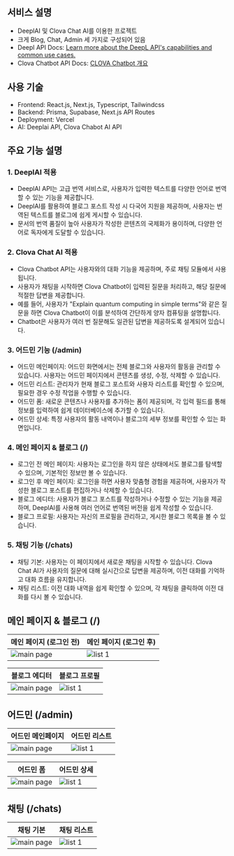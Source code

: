 ## 서비스 설명

- DeeplAI 및 Clova Chat AI를 이용한 프로젝트
- 크게 Blog, Chat, Admin 세 가지로 구성되어 있음
- Deepl API Docs: [Learn more about the DeepL API's capabilities and common use cases.](https://developers.deepl.com/docs)
- Clova Chatbot API Docs: [CLOVA Chatbot 개요](https://api.ncloud-docs.com/docs/ai-application-service-chatbot)

## 사용 기술

- Frontend: React.js, Next.js, Typescript, Tailwindcss
- Backend: Prisma, Supabase, Next.js API Routes
- Deployment: Vercel
- AI: Deeplai API, Clova Chabot AI API

## 주요 기능 설명

### 1. DeeplAI 적용

- DeeplAI API는 고급 번역 서비스로, 사용자가 입력한 텍스트를 다양한 언어로 번역할 수 있는 기능을 제공합니다.
- DeeplAI를 활용하여 블로그 포스트 작성 시 다국어 지원을 제공하며, 사용자는 번역된 텍스트를 블로그에 쉽게 게시할 수 있습니다.
- 문서의 번역 품질이 높아 사용자가 작성한 콘텐츠의 국제화가 용이하며, 다양한 언어로 독자에게 도달할 수 있습니다.

### 2. Clova Chat AI 적용

- Clova Chatbot API는 사용자와의 대화 기능을 제공하며, 주로 채팅 모듈에서 사용됩니다.
- 사용자가 채팅을 시작하면 Clova Chatbot이 입력된 질문을 처리하고, 해당 질문에 적절한 답변을 제공합니다.
- 예를 들어, 사용자가 "Explain quantum computing in simple terms"와 같은 질문을 하면 Clova Chatbot이 이를 분석하여 간단하게 양자 컴퓨팅을 설명합니다.
- Chatbot은 사용자가 여러 번 질문해도 일관된 답변을 제공하도록 설계되어 있습니다.

### 3. 어드민 기능 (/admin)

- 어드민 메인페이지: 어드민 화면에서는 전체 블로그와 사용자의 활동을 관리할 수 있습니다. 사용자는 어드민 페이지에서 콘텐츠를 생성, 수정, 삭제할 수 있습니다.
- 어드민 리스트: 관리자가 현재 블로그 포스트와 사용자 리스트를 확인할 수 있으며, 필요한 경우 수정 작업을 수행할 수 있습니다.
- 어드민 폼: 새로운 콘텐츠나 사용자를 추가하는 폼이 제공되며, 각 입력 필드를 통해 정보를 입력하여 쉽게 데이터베이스에 추가할 수 있습니다.
- 어드민 상세: 특정 사용자의 활동 내역이나 블로그의 세부 정보를 확인할 수 있는 화면입니다.

### 4. 메인 페이지 & 블로그 (/)

- 로그인 전 메인 페이지: 사용자는 로그인을 하지 않은 상태에서도 블로그를 탐색할 수 있으며, 기본적인 정보만 볼 수 있습니다.
- 로그인 후 메인 페이지: 로그인을 하면 사용자 맞춤형 경험을 제공하며, 사용자가 작성한 블로그 포스트를 편집하거나 삭제할 수 있습니다.
- 블로그 에디터: 사용자가 블로그 포스트를 작성하거나 수정할 수 있는 기능을 제공하며, DeeplAI를 사용해 여러 언어로 번역된 버전을 쉽게 작성할 수 있습니다.
- 블로그 프로필: 사용자는 자신의 프로필을 관리하고, 게시한 블로그 목록을 볼 수 있습니다.

### 5. 채팅 기능 (/chats)

- 채팅 기본: 사용자는 이 페이지에서 새로운 채팅을 시작할 수 있습니다. Clova Chat AI가 사용자의 질문에 대해 실시간으로 답변을 제공하며, 이전 대화를 기억하고 대화 흐름을 유지합니다.
- 채팅 리스트: 이전 대화 내역을 쉽게 확인할 수 있으며, 각 채팅을 클릭하여 이전 대화를 다시 볼 수 있습니다.

## 메인 페이지 & 블로그 (/)

<table>
  <thead>
    <tr>
      <th style="text-align: center">메인 페이지 (로그인 전)</th>
      <th style="text-align: center">메인 페이지 (로그인 후)</th>
    </tr>
  </thead>
  <tbody>
    <tr>
      <td><img src="https://user-images.githubusercontent.com/38210233/233589589-42526cdd-bd6b-4642-90f9-f40b1aa10c55.png" alt="main page"/></td>
      <td><img src="https://user-images.githubusercontent.com/38210233/233589641-d534e382-0f5c-4227-9607-9d093fb6513d.png" alt="list 1" /></td>
    </tr>
  </tbody>
</table>

<table>
  <thead>
    <tr>
      <th style="text-align: center">블로그 에디터</th>
      <th style="text-align: center">블로그 프로필</th>
    </tr>
  </thead>
  <tbody>
    <tr>
      <td><img src="https://user-images.githubusercontent.com/38210233/233589902-81a10149-7eb4-4d56-a0b9-876bd9c48b4a.png" alt="main page"/></td>
      <td><img src="https://user-images.githubusercontent.com/38210233/233589950-bb926d4c-55c1-41bd-a71c-bd106c9d25a1.png" alt="list 1" /></td>
    </tr>
  </tbody>
</table>

## 어드민 (/admin)

<table>
  <thead>
    <tr>
      <th style="text-align: center">어드민 메인페이지</th>
      <th style="text-align: center">어드민 리스트</th>
    </tr>
  </thead>
  <tbody>
    <tr>
      <td><img src="https://user-images.githubusercontent.com/38210233/233590181-9a5b5dbb-434d-4036-a9dd-07782471a2d1.png" alt="main page"/></td>
      <td><img src="https://user-images.githubusercontent.com/38210233/233590341-b597fde5-f5b0-4a40-8451-2ace5d9eaf85.png" alt="list 1" /></td>
    </tr>
  </tbody>
</table>

<table>
  <thead>
    <tr>
      <th style="text-align: center">어드민 폼</th>
      <th style="text-align: center">어드민 상세</th>
    </tr>
  </thead>
  <tbody>
    <tr>
      <td><img src="https://user-images.githubusercontent.com/38210233/233590432-7dda4b39-20db-4686-b8ce-a2bc3d10c2d1.png" alt="main page"/></td>
      <td><img src="https://user-images.githubusercontent.com/38210233/233590491-e0ff8a88-289b-4cec-b1e1-f166f0813cff.png" alt="list 1" /></td>
    </tr>
  </tbody>
</table>

## 채팅 (/chats)

<table>
  <thead>
    <tr>
      <th style="text-align: center">채팅 기본</th>
      <th style="text-align: center">채팅 리스트</th>
    </tr>
  </thead>
  <tbody>
    <tr>
      <td><img src="https://user-images.githubusercontent.com/38210233/233590696-40c9313f-480a-45be-ab31-401253ea0c42.png" alt="main page"/></td>
      <td><img src="https://user-images.githubusercontent.com/38210233/233590744-8d294391-d42f-4a67-817f-d237d44eb872.png" alt="list 1" /></td>
    </tr>
  </tbody>
</table>
